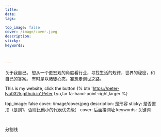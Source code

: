 ```yaml
---
title: 
date: 
tags: 

top_image: false
cover: /image/cover.jpeg
description: 
sticky: 
keywords: 



---
```

关于我自己。
想从一个更宏观的角度看行业，寻找生活的规律，世界的秘密，和自己的答案。
有时是以赌徒心态，妄想走创世之路。

This is my website, click the button {% btn 'https://peter-lyu0325.github.io',Peter Lyu,far fa-hand-point-right,larger %}



top_image: false
cover: /image/cover.jpeg
description: 是形容
sticky: 是否置顶（是则1，否则比他小的代表优先级）
cover: 后面接网址
keywords: 关键词



<br />

分割线